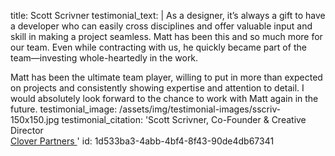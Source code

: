title: Scott Scrivner
testimonial_text: |
  As a designer, it’s always a gift to have a developer who can easily cross disciplines and offer valuable input and skill in making a project seamless. Matt has been this and so much more for our team. Even while contracting with us, he quickly became part of the team—investing whole-heartedly in the work.
  
  Matt has been the ultimate team player, willing to put in more than expected on projects and consistently showing expertise and attention to detail. I would absolutely look forward to the chance to work with Matt again in the future.
testimonial_image: /assets/img/testimonial-images/sscriv-150x150.jpg
testimonial_citation: 'Scott Scrivner, Co-Founder & Creative Director<br> <a target="_blank" href="https://craftedbyclover.com/">Clover Partners <span class="fa fa-external-link"></span></a>'
id: 1d533ba3-4abb-4bf4-8f43-90de4db67341
